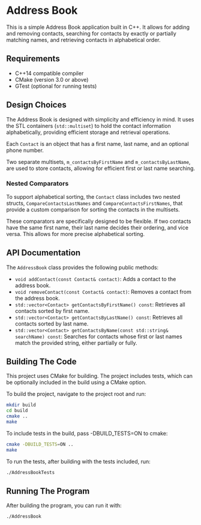 # Address Book

This is a simple Address Book application built in C++. It allows for adding and removing contacts, searching for contacts by exactly or partially matching names, and retrieving contacts in alphabetical order. 

## Requirements

- C++14 compatible compiler
- CMake (version 3.0 or above)
- GTest (optional for running tests)

## Design Choices

The Address Book is designed with simplicity and efficiency in mind. It uses the STL containers (`std::multiset`) to hold the contact information alphabetically, providing efficient storage and retrieval operations. 

Each `Contact` is an object that has a first name, last name, and an optional phone number. 

Two separate multisets, `m_contactsByFirstName` and `m_contactsByLastName`, are used to store contacts, allowing for efficient first or last name searching. 

### Nested Comparators

To support alphabetical sorting, the `Contact` class includes two nested structs, `CompareContactsLastNames` and `CompareContactsFirstNames`, that provide a custom comparison for sorting the contacts in the multisets.

These comparators are specifically designed to be flexible. If two contacts have the same first name, their last name decides their ordering, and vice versa. This allows for more precise alphabetical sorting.

## API Documentation

The `AddressBook` class provides the following public methods:

- `void addContact(const Contact& contact)`: Adds a contact to the address book.
- `void removeContact(const Contact& contact)`: Removes a contact from the address book.
- `std::vector<Contact> getContactsByFirstName() const`: Retrieves all contacts sorted by first name.
- `std::vector<Contact> getContactsByLastName() const`: Retrieves all contacts sorted by last name.
- `std::vector<Contact> getContactsByName(const std::string& searchName) const`: Searches for contacts whose first or last names match the provided string, either partially or fully.

## Building The Code

This project uses CMake for building. The project includes tests, which can be optionally included in the build using a CMake option.

To build the project, navigate to the project root and run:

```bash
mkdir build
cd build
cmake ..
make
```

To include tests in the build, pass -DBUILD_TESTS=ON to cmake:
```bash
cmake -DBUILD_TESTS=ON ..
make
```

To run the tests, after building with the tests included, run:

```bash
./AddressBookTests
```

## Running The Program

After building the program, you can run it with:

```bash
./AddressBook
```
